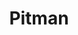---
title: "Pitman"
summary: "Chris Pitman is an American musician best known for his involvement with the hard rock band Guns N' Roses. A multi-instrumentalist, Pitman is known to play keyboards, guitar and drums, in addition to his role as a lead or backing vocalist. Pitman currently fronts alternative rock band SexTapes and previously worked with such bands as Guns N' Roses, Lusk, Replicants and Tool."
image: "pitman.jpg"
apple_music_artist_url: "https://music.apple.com/gb/artist/pitman/102879833"
wikipedia_url: "https://en.wikipedia.org/wiki/Chris_Pitman"
---